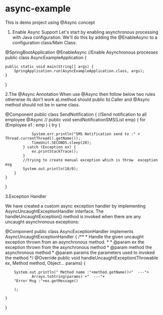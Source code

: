 # async-example
This is demo project using @Async concept 

1. Enable Async Support
Let's start by enabling asynchronous processing with Java configuration.
We'll do this by adding the @EnableAsync to a configuration class/Main Class:


@SpringBootApplication
@EnableAsync   //Enable Asynchronous processes
public class AsyncExampleApplication {

	public static void main(String[] args) {
		SpringApplication.run(AsyncExampleApplication.class, args);
	}

}

2.The @Async Annotation
When use @Async then follow below two rules otherwise its don't work
a).method should public
b).Caller and @Async method should not be in same class.

@Component
public class SendNotification {
    //Send notification to all employee
    @Async   //
    public void sendNotificationSMS(List<Employee> emp) {
        for (Employee e1 : emp
        ) {
            try {

                System.err.println("SMS Notification send to :" + Thread.currentThread().getName());
                TimeUnit.SECONDS.sleep(20);
            } catch (Exception ex) {
                ex.printStackTrace();
            }
            //trying to create manual exception which is throw  exception msg
            System.out.println(10/0);
        }
    }
}
  
 3.Exception Handler
  
  We have created a custom async exception handler by implementing AsyncUncaughtExceptionHandler interface.
  The handleUncaughtException() method is invoked when there are any uncaught asynchronous exceptions:
  
  
 @Component
public class AsyncExceptionHandler implements AsyncUncaughtExceptionHandler {
    /**
     * Handle the given uncaught exception thrown from an asynchronous method.
     *
     * @param ex     the exception thrown from the asynchronous method
     * @param method the asynchronous method
     * @param params the parameters used to invoked the method
     */
    @Override
    public void handleUncaughtException(Throwable ex, Method method, Object... params) {

        System.out.println(" Method name :"+method.getName()+"  ---"+
                Arrays.toString(params) +"  ---"+
        "Error Msg :"+ex.getMessage()

        );

    }


}

